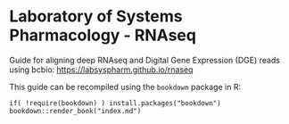 # Laboratory of Systems Pharmacology - RNAseq

Guide for aligning deep RNAseq and Digital Gene Expression (DGE) reads using bcbio: https://labsyspharm.github.io/rnaseq

This guide can be recompiled using the `bookdown` package in R:
```
if( !require(bookdown) ) install.packages("bookdown")
bookdown::render_book("index.md")
```
